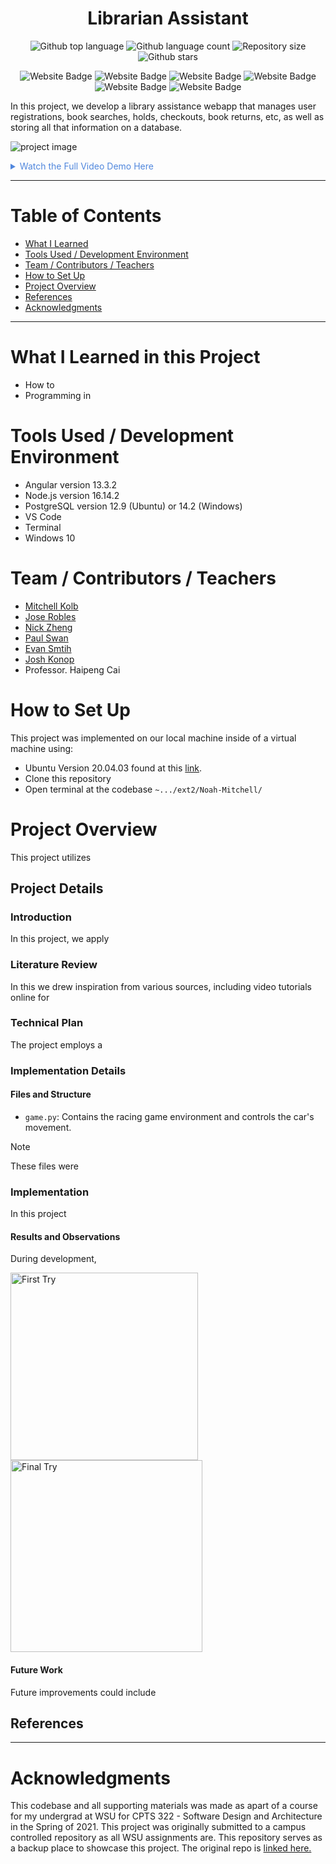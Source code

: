 
<h1 align="center">Librarian Assistant</h1>

<p align="center">
  <img alt="Github top language" src="https://img.shields.io/github/languages/top/mitchellkolb/librarian-assistant?color=B63E3A">

  <img alt="Github language count" src="https://img.shields.io/github/languages/count/mitchellkolb/librarian-assistant?color=B63E3A">

  <img alt="Repository size" src="https://img.shields.io/github/repo-size/mitchellkolb/librarian-assistant?color=B63E3A">

  <img alt="Github stars" src="https://img.shields.io/github/stars/mitchellkolb/librarian-assistant?color=B63E3A" />
</p>

<p align="center">
<img
    src="https://img.shields.io/badge/Typescript-3178C6?style=for-the-badge&logo=typescript&logoColor=white"
    alt="Website Badge" />
<img
    src="https://img.shields.io/badge/Javascript-B7A622?style=for-the-badge&logo=javascript&logoColor=white"
    alt="Website Badge" />
<img
    src="https://img.shields.io/badge/Angular-B63E3A?style=for-the-badge&logo=angular&logoColor=white"
    alt="Website Badge" />
<img
    src="https://img.shields.io/badge/Node.js-5FA04E?style=for-the-badge&logo=nodedotjs&logoColor=white"
    alt="Website Badge" />
<img
    src="https://img.shields.io/badge/PostgreSQL-4169E1?style=for-the-badge&logo=postgresql&logoColor=white"
    alt="Website Badge" />
<img
    src="https://img.shields.io/badge/Windows-0078D6?style=for-the-badge&logo=Windows 10&logoColor=white"
    alt="Website Badge" />
</p>

In this project, we develop a library assistance webapp that manages user registrations, book searches, holds, checkouts, book returns, etc, as well as storing all that information on a database. 

![project image](resources/image1.png)

<details>
<summary style="color:#5087dd">Watch the Full Video Demo Here</summary>

[![Full Video Demo Here](https://img.youtube.com/vi/q_6WR5n7nQA/0.jpg)](https://www.youtube.com/watch?v=q_6WR5n7nQA)

</details>

---

# Table of Contents
- [What I Learned](#what-i-learned-in-this-project)
- [Tools Used / Development Environment](#tools-used--development-environment)
- [Team / Contributors / Teachers](#team--contributors--teachers)
- [How to Set Up](#how-to-set-up)
- [Project Overview](#project-overview)
- [References](#references)
- [Acknowledgments](#acknowledgments)

---

# What I Learned in this Project
- How to
- Programming in 



# Tools Used / Development Environment
- Angular version 13.3.2
- Node.js version 16.14.2
- PostgreSQL version 12.9 (Ubuntu) or 14.2 (Windows)
- VS Code
- Terminal
- Windows 10





# Team / Contributors / Teachers
- [Mitchell Kolb](https://github.com/mitchellkolb)
- [Jose Robles](https://github.com/jose-robles2)
- [Nick Zheng](https://github.com/NicholasZ42)
- [Paul Swan](https://github.com/realPaulSwan)
- [Evan Smtih](https://github.com/EvanSmith2002)
- [Josh Konop](https://github.com/Joshua-Konop)
- Professor. Haipeng Cai





# How to Set Up
This project was implemented on our local machine inside of a virtual machine using:
- Ubuntu Version 20.04.03 found at this [link](http://lt.releases.ubuntu.com/20.04.3/).
- Clone this repository 
- Open terminal at the codebase `~.../ext2/Noah-Mitchell/`





# Project Overview
This project utilizes 



## Project Details

### Introduction
In this project, we apply 


### Literature Review
In this we drew inspiration from various sources, including video tutorials online for 


### Technical Plan
The project employs a 


### Implementation Details

#### Files and Structure
- `game.py`: Contains the racing game environment and controls the car's movement.
> [!NOTE]
> These files were 


### Implementation
In this project

#### Results and Observations
During development,
<p float="left">
  <img src="resources/image1.png" alt="First Try" width="300" />
  <img src="resources/image2.png" alt="Final Try" width="307" />
</p>

#### Future Work
Future improvements could include



## References



--- 
# Acknowledgments
This codebase and all supporting materials was made as apart of a course for my undergrad at WSU for CPTS 322 - Software Design and Architecture in the Spring of 2021. This project was originally submitted to a campus controlled repository as all WSU assignments are. This repository serves as a backup place to showcase this project. The original repo is [linked here.](https://github.com/Joshua-Konop/JPENJ-322-Library-Project)


